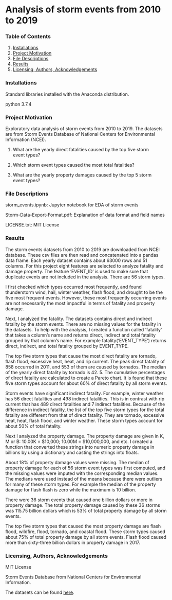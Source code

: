 # Analysis of storm events from 2010 to 2019
### Table of Contents
1. [Installations](#installations)
2. [Project Motivation](#project_motivation)
3. [File Descriptions](#file_descriptions)
4. [Results](#results)
5. [Licensing, Authors, Acknowledgements](#licensing)

### Installations<a name="installations"></a>
Standard libraries installed with the Anaconda distribution.

python 3.7.4

### Project Motivation<a name="project_motivation"></a>
Exploratory data analysis of storm events from 2010 to 2019.
The datasets are from Storm Events Database of National Centers for Environmental Information (NCEI).

1. What are the yearly direct fatalities caused by the top five storm event types?

2. Which storm event types caused the most total fatalities?

3. What are the yearly property damages caused by the top 5 storm event types?

### File Descriptions<a name="file_descriptions"></a>
storm_events.ipynb: Jupyter notebook for EDA of storm events

Storm-Data-Export-Format.pdf: Explanation of data format and field names

LICENSE.txt: MIT License

### Results<a name="results"></a>
The storm events datasets from 2010 to 2019 are downloaded from NCEI database. These csv files are then read and  concatenated into a  pandas data frame. Each yearly dataset contains about 63000 rows and 51 columns. For this project eight features are selected to analyze fatality and damage property. The feature ‘EVENT_ID’ is used to make sure that duplicate events are not included in the analysis. There are 56 storm types. 

I first checked which types occurred most frequently, and found thunderstorm wind, hail, winter weather, flash flood, and drought to be the five most frequent events. However, these most frequently occurring events are not necessarily the most impactful in terms of fatality and property damage. 

Next, I analyzed the fatality. The datasets contains direct and indirect fatality by the storm events. There are no missing values for the fatality in the datasets. To help with the analysis, I created a function called ‘fatality’ that takes a column’s name and returns direct, indirect and total fatality grouped by that column’s name. For example fatality(‘EVENT_TYPE’) returns direct, indirect, and total fatality grouped by EVENT_TYPE. 

The top five storm types that cause the most direct fatality are tornado, flash flood, excessive heat, heat, and rip current. The peak direct fatality of 858 occurred in 2011, and 553 of them are caused by tornados. The median of the yearly direct fatality by tornado is 42. 5. The cumulative percentages of direct fatality are calculated to create a Pareto chart. It is found that these five storm types account for about 60% of direct fatality by all storm events. 

Storm events have significant indirect fatality. For example, winter weather has 56 direct fatalities and 498 indirect fatalities. This is in contrast with rip current that has 489 direct fatalities and 7 indirect fatalities. Because of the difference in indirect fatality, the list of the top five storm types for the total fatality are different from that of direct fatality. They are tornado, excessive heat, heat, flash flood, and winter weather. These storm types account for about 50% of total fatality. 

Next I analyzed the property damage. The property damage are given in K, M or B: 10.00K = $10,000; 10.00M = $10,000,000, and etc. I created a function that converted these strings into numeric property damage in billions by using a dictionary and casting the strings into floats. 

About 18% of property damage values were missing. The median of property damage for each of 56 storm event types was first computed, and the missing values were imputed with the corresponding median values. The medians were used instead of the means because there were outliers for many of these storm types. For example the median of the property damage for flash flash is zero while the maximum is 10 billion. 

There were 36 storm events that caused one billion dollars or more in property damage. The total property damage caused by these 36 storms was 115.75 billion dollars which is 53% of total property damage by all storm events. 

The top five storm types that caused the most property damage are flash flood, wildfire, flood, tornado, and coastal flood. These storm types caused about 75% of total property damage by all storm events. Flash flood caused more than sixty-three billion dollars in property damage in 2017.

### Licensing, Authors, Acknowledgements<a name="licensing"></a>
MIT License

Storm Events Database from National Centers for Environmental Information. 

The datasets can be found [here](https://www1.ncdc.noaa.gov/pub/data/swdi/stormevents/csvfiles/).
